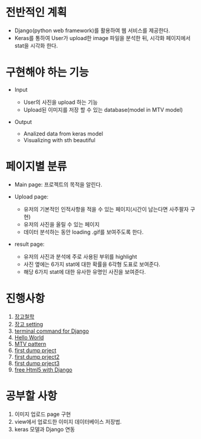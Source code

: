 # 전반적인 계획
- Django(python web framework)를 활용하여 웹 서비스를 제공한다.
- Keras를 통하여 User가 upload한 image 파일을 분석한 뒤, 시각화 페이지에서 stat을 시각화 한다.


# 구현해야 하는 기능
- Input
    - User의 사진을 upload 하는 기능
    - Upload된 이미지를 저장 할 수 있는 database(model in MTV model)
    
- Output
    - Analized data from keras model
    - Visualizing with sth beautiful


# 페이지별 분류 

- Main page: 프로젝트의 목적을 알린다.
    
- Upload page: 
    - 유저의 기본적인 인적사항을 적을 수 있는 페이지(시간이 남는다면 사주팔자 구현)
    - 유저의 사진을 올릴 수 있는 페이지
    - 데이터 분석하는 동안 loading .gif를 보여주도록 한다.
    
 - result page:
    - 유저의 사진과 분석에 주로 사용된 부위를 highlight
    - 사진 옆에는 6가지 stat에 대한 확률을 6각형 도표로 보여준다.
    - 해당 6가지 stat에 대한 유사한 유명인 사진을 보여준다.
    
 # 진행사항
 
1. [장고철학](https://github.com/minkj1992/Djago/blob/master/Basic-0-0-Django.md)
2. [장고 setting](https://github.com/minkj1992/Djago/blob/master/Basic-0-1-Setting.md)
3. [terminal command for Django](https://github.com/minkj1992/Djago/blob/master/Basic-0-2-Cheat_sheet.md)
4. [Hello World](https://github.com/minkj1992/Djago/blob/master/Basic-1-1-Hello_World.md)
5. [MTV pattern](https://github.com/minkj1992/Djago/blob/master/Basic-1-2-MVT_Pattern.md)
6. [first dump prject](https://github.com/minkj1992/Djago/blob/master/Basic-2-1-word_counter1.md)
7. [first dump prject2](https://github.com/minkj1992/Djago/blob/master/Basic-2-2-Word_counter2.md)
8. [first dump prject3](https://github.com/minkj1992/Djago/blob/master/Basic-2-3-Word_counter3.md)
9. [free Html5 with Django](https://github.com/minkj1992/Djago/blob/master/Django_Html5_templates.md)

# 공부할 사항
1. 이미지 업로드 page 구현
2. view에서 업로드한 이미지 데이터베이스 저장법.
3. keras 모델과 Django 연동 


    
